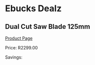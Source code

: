 
# Ebucks Dealz
## Dual Cut Saw Blade 125mm
[Product Page](https://www.ebucks.com/web/shop/productSelected.do?prodId=1198297951&catId=717342768)

Price: R2299.00

Savings: 


	